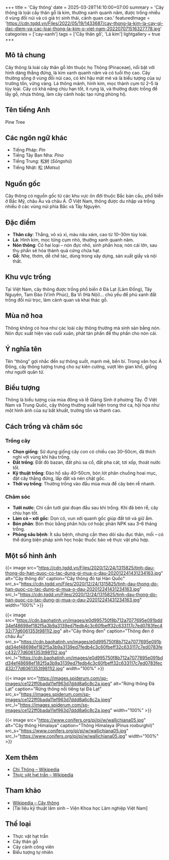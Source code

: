 +++
title = 'Cây thông'
date = 2025-03-28T14:10:00+07:00
summary = 'Cây thông là loài cây thân gỗ lá kim, thường xanh quanh năm, được trồng nhiều ở vùng đồi núi và có giá trị sinh thái, cảnh quan cao.'
featuredImage = 'https://cdn.tgdd.vn/Files/2022/05/19/1433687/cay-thong-la-kim-la-cay-gi-dac-diem-va-cac-loai-thong-la-kim-o-viet-nam-202207071516327778.jpg'
categories = ['cay-xanh']
tags = ['Cây thân gỗ', 'Lá kim']
lightgallery = true
+++

## Mô tả chung

Cây thông là loài cây thân gỗ lớn thuộc họ Thông (Pinaceae), nổi bật với hình dáng thẳng đứng, lá kim xanh quanh năm và có tuổi thọ cao. Cây thường sống ở vùng đồi núi cao, có khí hậu mát mẻ và là biểu tượng của sự trường tồn, vững vàng. Lá thông mảnh, hình kim, mọc thành cụm từ 2–5 lá tùy loài. Cây có khả năng chịu hạn tốt, ít rụng lá, và thường được trồng để lấy gỗ, nhựa thông, làm cây cảnh hoặc tạo rừng phòng hộ.

## Tên tiếng Anh

Pine Tree

## Các ngôn ngữ khác

- Tiếng Pháp: *Pin*
- Tiếng Tây Ban Nha: *Pino*
- Tiếng Trung: 松树 (*Sōngshù*)
- Tiếng Nhật: 松 (*Matsu*)

## Nguồn gốc

Cây thông có nguồn gốc từ các khu vực ôn đới thuộc Bắc bán cầu, phổ biến ở Bắc Mỹ, châu Âu và châu Á. Ở Việt Nam, thông được du nhập và trồng nhiều ở các vùng núi phía Bắc và Tây Nguyên.

## Đặc điểm

- **Thân cây**: Thẳng, vỏ xù xì, màu nâu xám, cao từ 10–30m tùy loài.
- **Lá**: Hình kim, mọc từng cụm nhỏ, thường xanh quanh năm.
- **Nón thông**: Có hai loại – nón đực nhỏ, sinh phấn hoa; nón cái lớn, sau thụ phấn sẽ hóa thành quả cứng chứa hạt.
- **Gỗ**: Nhẹ, thơm, dễ chế tác, dùng trong xây dựng, sản xuất giấy và nội thất.

## Khu vực trồng

Tại Việt Nam, cây thông được trồng phổ biến ở Đà Lạt (Lâm Đồng), Tây Nguyên, Tam Đảo (Vĩnh Phúc), Ba Vì (Hà Nội)... chủ yếu để phủ xanh đất trống đồi núi trọc, làm cảnh quan và khai thác gỗ.

## Mùa nở hoa

Thông không có hoa như các loài cây thông thường mà sinh sản bằng nón. Nón đực xuất hiện vào cuối xuân, phát tán phấn để thụ phấn cho nón cái.

## Ý nghĩa tên

Tên “thông” gợi nhắc đến sự thông suốt, mạnh mẽ, bền bỉ. Trong văn học Á Đông, cây thông tượng trưng cho sự kiên cường, vượt lên gian khổ, giống như người quân tử.

## Biểu tượng

Thông là biểu tượng của mùa đông và lễ Giáng Sinh ở phương Tây. Ở Việt Nam và Trung Quốc, cây thông thường xuất hiện trong thơ ca, hội họa như một hình ảnh của sự bất khuất, trường tồn và thanh cao.

## Cách trồng và chăm sóc

### Trồng cây

- **Chọn giống**: Sử dụng giống cây con có chiều cao 30–50cm, đã thích nghi với vùng khí hậu trồng.
- **Đất trồng**: Đất đỏ bazan, đất phù sa cổ, đất pha cát, tơi xốp, thoát nước tốt.
- **Kỹ thuật trồng**: Đào hố sâu 40–50cm, bón lót phân chuồng hoai mục, đặt cây thẳng đứng, lấp đất và nén chặt gốc.
- **Thời vụ trồng**: Thường trồng vào đầu mùa mưa để cây bén rễ nhanh.

### Chăm sóc

- **Tưới nước**: Chỉ cần tưới giai đoạn đầu sau khi trồng. Khi đã bén rễ, cây chịu hạn tốt.
- **Làm cỏ – xới gốc**: Dọn cỏ, vun xới quanh gốc giúp đất tơi và giữ ẩm.
- **Bón phân**: Bón thúc bằng phân hữu cơ hoặc phân NPK sau 3–6 tháng trồng.
- **Phòng sâu bệnh**: Ít sâu bệnh, nhưng cần theo dõi sâu đục thân, mối – có thể dùng biện pháp sinh học hoặc thuốc bảo vệ thực vật phù hợp.


## Một số hình ảnh

{{< image src="https://cdn.tgdd.vn/Files/2020/12/24/1315825/tinh-dau-thong-do-han-quoc-co-tac-dung-gi-mua-o-dau-202012241431234163.jpg"
           alt="Cây thông đỏ"
           caption="Cây thông đỏ tại Hàn Quốc"
           src_s="https://cdn.tgdd.vn/Files/2020/12/24/1315825/tinh-dau-thong-do-han-quoc-co-tac-dung-gi-mua-o-dau-202012241431234163.jpg"
           src_l="https://cdn.tgdd.vn/Files/2020/12/24/1315825/tinh-dau-thong-do-han-quoc-co-tac-dung-gi-mua-o-dau-202012241431234163.jpg"
           width="100%" >}}

{{< image src="https://cdn.baohatinh.vn/images/e0d995750f8b712a7077695e091bdd34ef48698ef182f5a3b9a3139ed7fedb4c3c60fbeff32c633117c7ed0783fec432/77d6061353t9811l2.jpg"
           alt="Cây thông đen"
           caption="Thông đen ở châu Âu"
           src_s="https://cdn.baohatinh.vn/images/e0d995750f8b712a7077695e091bdd34ef48698ef182f5a3b9a3139ed7fedb4c3c60fbeff32c633117c7ed0783fec432/77d6061353t9811l2.jpg"
           src_l="https://cdn.baohatinh.vn/images/e0d995750f8b712a7077695e091bdd34ef48698ef182f5a3b9a3139ed7fedb4c3c60fbeff32c633117c7ed0783fec432/77d6061353t9811l2.jpg"
           width="100%" >}}

{{< image src="https://images.spiderum.com/sp-images/ce122ff0bada11ef963d7ddd8a6c8c2a.jpeg"
           alt="Rừng thông Đà Lạt"
           caption="Rừng thông nổi tiếng tại Đà Lạt"
           src_s="https://images.spiderum.com/sp-images/ce122ff0bada11ef963d7ddd8a6c8c2a.jpeg"
           src_l="https://images.spiderum.com/sp-images/ce122ff0bada11ef963d7ddd8a6c8c2a.jpeg"
           width="100%" >}}

{{< image src="https://www.conifers.org/pi/pi/w/wallichiana05.jpg"
           alt="Cây thông Himalaya"
           caption="Thông Himalaya (Pinus roxburghii)"
           src_s="https://www.conifers.org/pi/pi/w/wallichiana05.jpg"
           src_l="https://www.conifers.org/pi/pi/w/wallichiana05.jpg"
           width="100%" >}}


## Xem thêm

- [Chi Thông – Wikipedia](https://vi.wikipedia.org/wiki/Chi_Thông)
- [Thực vật hạt trần – Wikipedia](https://vi.wikipedia.org/wiki/Thực_vật_hạt_trần)

## Tham khảo

- [Wikipedia – Cây thông](https://vi.wikipedia.org/wiki/Chi_Thông)
- [Tài liệu kỹ thuật lâm sinh – Viện Khoa học Lâm nghiệp Việt Nam]

## Thể loại

- Thực vật hạt trần
- Cây thân gỗ
- Cây cảnh công viên
- Biểu tượng tự nhiên
